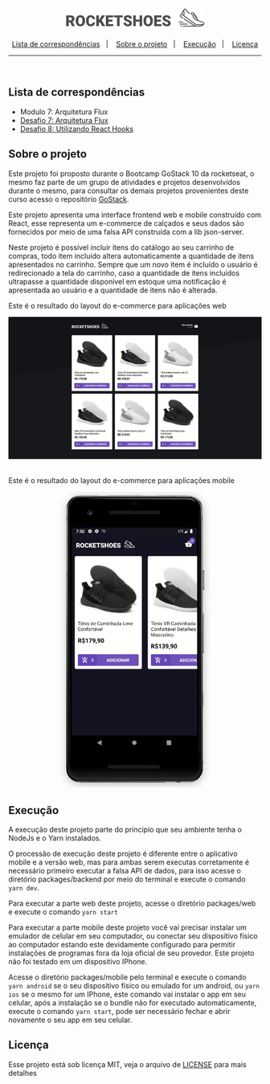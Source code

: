 <h1 align="center">
  <img src="./.github/rocketshoes-logo.png" alt="ROCKETSHOES" />
</h1>

<p align="center">
  <a href="#lista-de-correspondências">Lista de correspondências</a>&nbsp;&nbsp;&nbsp;|&nbsp;&nbsp;&nbsp;
  <a href="#sobre-o-projeto">Sobre o projeto</a>&nbsp;&nbsp;&nbsp;|&nbsp;&nbsp;&nbsp;
  <a href="#execução">Execução</a>&nbsp;&nbsp;&nbsp;|&nbsp;&nbsp;&nbsp;
  <a href="#licença">Licença</a>
</p>

---
<br />

## Lista de correspondências
* Modulo 7: Arquitetura Flux
* [Desafio 7: Arquitetura Flux](./_instruction/Desafio07.md)
* [Desafio 8: Utilizando React Hooks](./_instruction/Desafio08.md)

## Sobre o projeto
Este projeto foi proposto durante o Bootcamp GoStack 10 da rocketseat, o mesmo faz parte de um grupo de atividades e projetos desenvolvidos durante o mesmo, para consultar os demais projetos provenientes deste curso acesso o repositório [GoStack](https://github.com/mauricio-andre/goStack10).

Este projeto apresenta uma interface frontend web e mobile construído com React, esse representa um e-commerce de calçados e seus dados são fornecidos por meio de uma falsa API construída com a lib json-server.

Neste projeto é possível incluir itens do catálogo ao seu carrinho de compras, todo item incluído altera automaticamente a quantidade de itens apresentados no carrinho. Sempre que um novo item é incluído o usuário é redirecionado a tela do carrinho, caso a quantidade de itens incluídos ultrapasse a quantidade disponível em estoque uma notificação é apresentada ao usuário e a quantidade de itens não é alterada.

Este é o resultado do layout do e-commerce para aplicações web

<div align="center">
  <img src="./.github/rocketshoes-web.gif" style="max-width: 100%; width: 600px;" alt="Animação da aplicação do modelo web" />
</div>

<br />

Este é o resultado do layout do e-commerce para aplicações mobile

<div align="center">
  <img src="./.github/rocketshoes-mobile.gif" style="max-width: 100%; width: 300px;" alt="Animação da aplicação do modelo web" />
</div>

## Execução
A execução deste projeto parte do principio que seu ambiente tenha o NodeJs e o Yarn instalados.

O processão de execução deste projeto é diferente entre o aplicativo mobile e a versão web, mas para ambas serem executas corretamente é necessário primeiro executar a falsa API de dados, para isso acesse o diretório packages/backend por meio do terminal e execute o comando `yarn dev`.

Para executar a parte web deste projeto, acesse o diretório packages/web e execute o comando `yarn start`

Para executar a parte mobile deste projeto você vai precisar instalar um emulador de celular em seu computador, ou conectar seu dispositivo físico ao computador estando este devidamente configurado para permitir instalações de programas fora da loja oficial de seu provedor. Este projeto não foi testado em um dispositivo IPhone.

Acesse o diretório packages/mobile pelo terminal e execute o comando `yarn android` se o seu dispositivo físico ou emulado for um android, ou `yarn ios` se o mesmo for um IPhone, este comando vai instalar o app em seu celular, após a instalação se o bundle não for executado automaticamente, execute o comando `yarn start`, pode ser necessário fechar e abrir novamente o seu app em seu celular.

## Licença
Esse projeto está sob licença MIT, veja o arquivo de [LICENSE](./LICENSE) para mais detalhes
